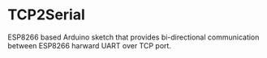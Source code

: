 # TCP2Serial
ESP8266 based Arduino sketch that provides bi-directional communication between ESP8266 harward UART over TCP port.
